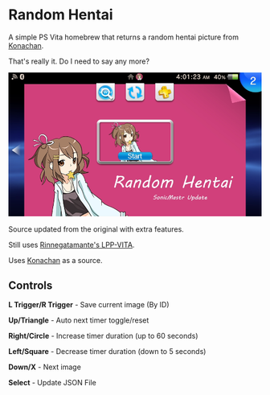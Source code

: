 # Random Hentai
A simple PS Vita homebrew that returns a random hentai picture from [Konachan](http://konachan.com).

That's really it. Do I need to say any more?

![Random Hentai](screenshot.png)

Source updated from the original with extra features.

Still uses [Rinnegatamante's LPP-VITA](https://github.com/Rinnegatamante/lpp-vita).

Uses [Konachan](http://konachan.com) as a source.

## Controls
**L Trigger/R Trigger** - Save current image (By ID)

**Up/Triangle** - Auto next timer toggle/reset

**Right/Circle** - Increase timer duration (up to 60 seconds)

**Left/Square** - Decrease timer duration (down to 5 seconds)

**Down/X** - Next image

**Select** - Update JSON File
